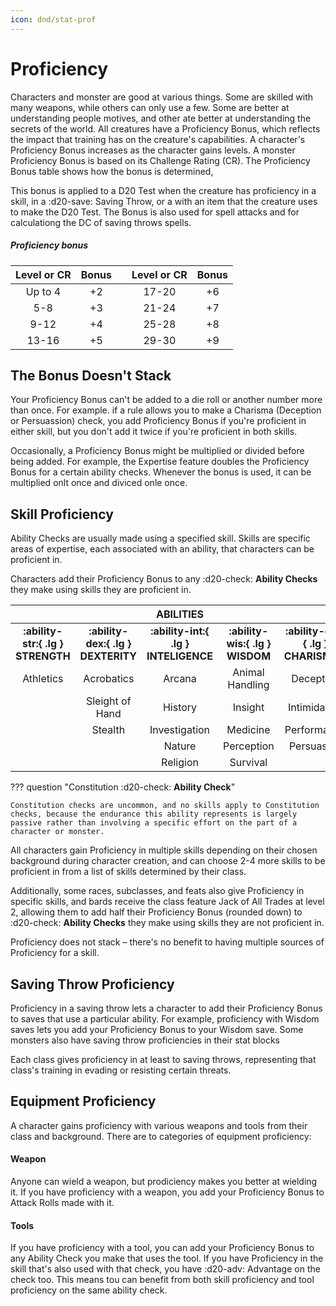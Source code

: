 ```yaml
---
icon: dnd/stat-prof
---
```


# Proficiency

Characters and monster are good at various things. Some are skilled with many weapons, while others can only use a few. Some are better at understanding people motives, and other ate better at understanding the secrets of the world. All creatures have a Proficiency Bonus, which reflects the impact that training has on the creature's capabilities. A character's Proficiency Bonus increases as the character gains levels. A monster Proficiency Bonus is based on its Challenge Rating (CR). The Proficiency Bonus table shows how the bonus is determined,

This bonus is applied to a D20 Test when the creature has proficiency in a skill, in a :d20-save: Saving Throw, or a with an item that the creature uses to make the D20 Test. The Bonus is also used for spell attacks and for calculationg the DC of saving throws spells.

##### Proficiency bonus

| Level or CR | Bonus | | Level or CR | Bonus |
|:-:|:-:|---|:-:|:-:|
| Up to 4 | +2 | | 17-20 | +6 |
| 5-8 | +3 | | 21-24 | +7 |
| 9-12 | +4 | | 25-28 | +8 |
| 13-16| +5 | | 29-30 | +9 |

## The Bonus Doesn't Stack

Your Proficiency Bonus can't be added to a die roll or another number more than once. For example. if a rule allows you to make a Charisma (Deception or Persuassion) check, you add Proficiency Bonus if you're proficient in either skill, but you don't add it twice if you're proficient in both skills.

Occasionally, a Proficiency Bonus might be multiplied or divided before being added. For example, the Expertise feature doubles the Proficiency Bonus for a certain ability checks. Whenever the bonus is used, it can be multiplied onlt once and diviced onle once.

## Skill Proficiency

Ability Checks are usually made using a specified skill. Skills are specific areas of expertise, each associated with an ability, that characters can be proficient in.

Characters add their Proficiency Bonus to any :d20-check: **Ability Checks** they make using skills they are proficient in.

| | | ABILITIES |  | |
|:---:|:---:|:---:|:---:|:---:|
| **:ability-str:{ .lg  } STRENGTH** | **:ability-dex:{ .lg  } DEXTERITY** | **:ability-int:{ .lg  } INTELIGENCE** | **:ability-wis:{ .lg  } WISDOM** | **:ability-cha:{ .lg  } CHARISMNA** |
| Athletics | Acrobatics | Arcana | Animal Handling | Deception |
|  | Sleight of Hand | History | Insight | Intimidation |
|  | Stealth | Investigation | Medicine | Performance |
|  |  | Nature | Perception | Persuasion |
|  |  | Religion | Survival |  |

??? question "Constitution :d20-check: **Ability Check**"

    Constitution checks are uncommon, and no skills apply to Constitution checks, because the endurance this ability represents is largely passive rather than involving a specific effort on the part of a character or monster.

All characters gain Proficiency in multiple skills depending on their chosen background during character creation, and can choose 2-4 more skills to be proficient in from a list of skills determined by their class.

Additionally, some races, subclasses, and feats also give Proficiency in specific skills, and bards receive the class feature Jack of All Trades at level 2, allowing them to add half their Proficiency Bonus (rounded down) to :d20-check: **Ability Checks** they make using skills they are not proficient in.

Proficiency does not stack – there's no benefit to having multiple sources of Proficiency for a skill.

## Saving Throw Proficiency

Proficiency in a saving throw lets a character to add their Proficiency Bonus to saves that use a particular ability. For example, proficiency with Wisdom saves lets you add your Proficiency Bonus to your Wisdom save. Some monsters also have saving throw proficiencies in their stat blocks

Each class gives proficiency in at least to saving throws, representing that class's training in evading or resisting certain threats.

## Equipment Proficiency

A character gains proficiency with various weapons and tools from their class and background. There are to categories of equipment proficiency:

#### Weapon

Anyone can wield a weapon, but prodiciency makes you better at wielding it. If you have proficiency with a weapon, you add your Proficiency Bonus to Attack Rolls made with it.

#### Tools

If you have proficiency with a tool, you can add your Proficiency Bonus to any Ability Check you make that uses the tool. If you have Proficiency in the skill that's also used with that check, you have :d20-adv: Advantage on the check too. This means tou can benefit from both skill proficiency and tool proficiency on the same ability check.
